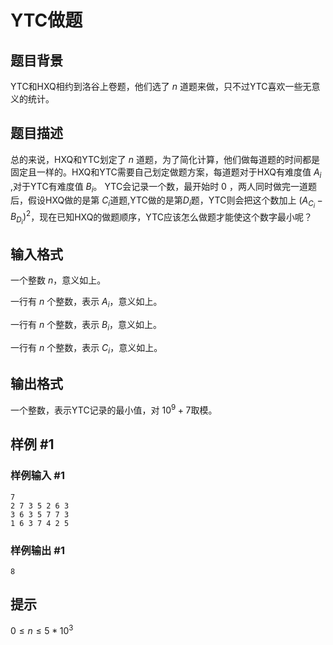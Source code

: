 # YTC做题

## 题目背景

YTC和HXQ相约到洛谷上卷题，他们选了 $n$ 道题来做，只不过YTC喜欢一些无意义的统计。

## 题目描述

总的来说，HXQ和YTC划定了 $n$ 道题，为了简化计算，他们做每道题的时间都是固定且一样的。HXQ和YTC需要自己划定做题方案，每道题对于HXQ有难度值 $A_i$ ,对于YTC有难度值 $B_i$。
YTC会记录一个数，最开始时 $0$ ，两人同时做完一道题后，假设HXQ做的是第 $C_i$道题,YTC做的是第$D_i$题，YTC则会把这个数加上 $(A_{C_i}-B_{D_i})^2$，现在已知HXQ的做题顺序，YTC应该怎么做题才能使这个数字最小呢？

## 输入格式

一个整数 $n$，意义如上。

一行有 $n$ 个整数，表示 $A_i$，意义如上。

一行有 $n$ 个整数，表示 $B_i$，意义如上。

一行有 $n$ 个整数，表示 $C_i$，意义如上。

## 输出格式

一个整数，表示YTC记录的最小值，对 $10^9+7$取模。

## 样例 #1

### 样例输入 #1

```
7
2 7 3 5 2 6 3
3 6 3 5 7 7 3
1 6 3 7 4 2 5
```

### 样例输出 #1

```
8
```

## 提示

$0 \leq n \leq 5*10^3$